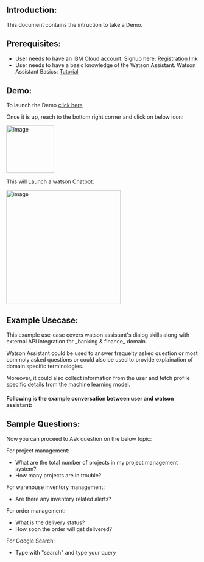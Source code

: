 <h2>Introduction:</h2>
This document contains the intruction to take a Demo.

<h2>Prerequisites:</h2>

- User needs to have an IBM Cloud account. Signup here: [Registration link](https://cloud.ibm.com/registration)
- User needs to have a basic knowledge of the Watson Assistant. Watson Assistant Basics: [Tutorial](https://developer.ibm.com/learningpaths/get-started-watson-assistant/)

<h2>Demo:</h2>

To launch the Demo [click here](https://htmlpreview.github.io/?https://github.com/ibm-build-lab/Watson-Assistant/blob/main/external-api-web-functions/Main/AcmeCorp.html)

Once it is up, reach to the bottom right corner and click on below icon:

<img width="125" alt="image" src="https://user-images.githubusercontent.com/114666786/201085983-84d23842-1596-4265-928d-9f48511946d0.png">
 

This will Launch a watson Chatbot:

<img width="300" alt="image" src="https://user-images.githubusercontent.com/114666786/201086081-ddbfc3b8-2817-42c3-ab0d-bc4a7722977b.png">
 
<h2>Example Usecase:</h2>
This example use-case covers watson assistant's dialog skills along with external API integration for _banking & finance_ domain.

Watson Assistant could be used to answer frequelty asked question or most commoly asked questions or could also be used to provide explaination of domain specific terminologies.

Moreover, it could also collect information from the user and fetch profile specific details from the machine learning model. 

<h4>Following is the example conversation between user and watson assistant:</h4>






<h2>Sample Questions:</h2>

Now you can proceed to Ask question on the below topic:

For project management:
 - What are the total number of projects in my project management system?
 - How many projects are in trouble?

 For warehouse inventory management:
 - Are there any inventory related alerts?

 For order management:
 - What is the delivery status?
 - How soon the order will get delivered?

 For Google Search:
 - Type with "search" and type your query
